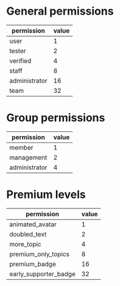 # General permissions
| permission | value   |
|-------|--------|
| user | 1 |
| tester  | 2 |
| verified  | 4 |
| staff  | 8 |
| administrator  | 16 |
| team  | 32 |

# Group permissions
| permission | value   |
|-------|--------|
| member  | 1 |
| management  | 2 |
| administrator  | 4 |

# Premium levels
| permission | value   |
|-------|--------|
| animated_avatar | 1 |
| doubled_text | 2 |
| more_topic | 4 |
| premium_only_topics | 8 |
| premium_badge | 16 |
| early_supporter_badge | 32 |